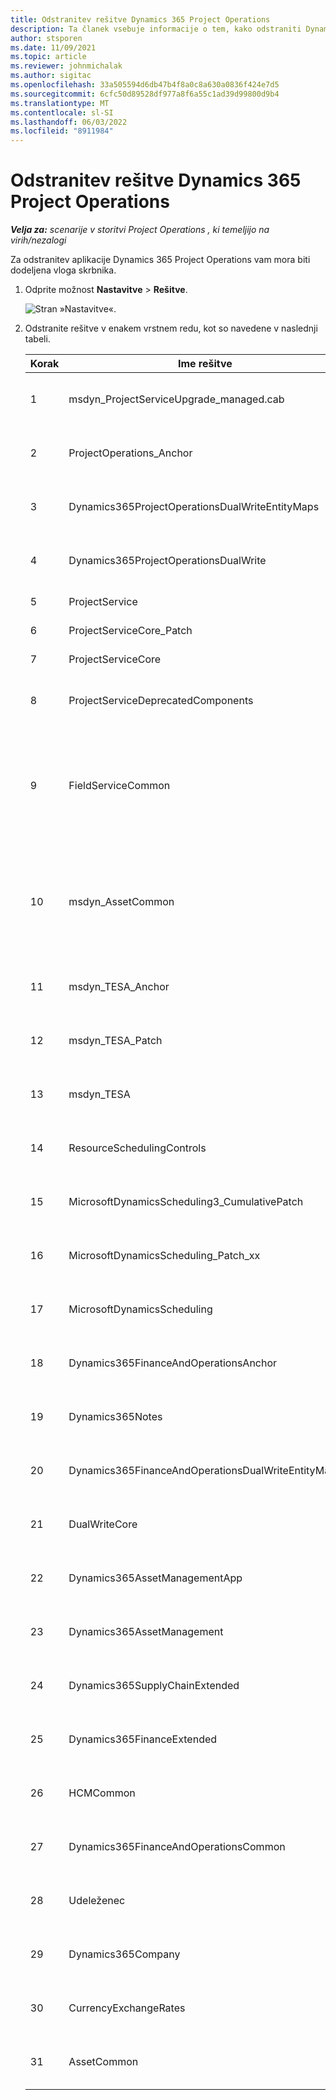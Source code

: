```yaml
---
title: Odstranitev rešitve Dynamics 365 Project Operations
description: Ta članek vsebuje informacije o tem, kako odstraniti Dynamics 365 Project Operations.
author: stsporen
ms.date: 11/09/2021
ms.topic: article
ms.reviewer: johnmichalak
ms.author: sigitac
ms.openlocfilehash: 33a505594d6db47b4f8a0c8a630a0836f424e7d5
ms.sourcegitcommit: 6cfc50d89528df977a8f6a55c1ad39d99800d9b4
ms.translationtype: MT
ms.contentlocale: sl-SI
ms.lasthandoff: 06/03/2022
ms.locfileid: "8911984"
---
```

# <a name="uninstall-dynamics-365-project-operations"></a>Odstranitev rešitve Dynamics 365 Project Operations 

_**Velja za:** scenarije v storitvi Project Operations , ki temeljijo na virih/nezalogi_

Za odstranitev aplikacije Dynamics 365 Project Operations vam mora biti dodeljena vloga skrbnika.

1. Odprite možnost **Nastavitve** > **Rešitve**.

    ![Stran »Nastavitve«.](./media/uninstall-proj-ops-solutions.png)
  
2. Odstranite rešitve v enakem vrstnem redu, kot so navedene v naslednji tabeli. 

    | Korak | Ime   rešitve                                    | Opomba                                                                                         |
    |------|----------------------------------------------------|----------------------------------------------------------------------------------------------|
    | 1 | msdyn_ProjectServiceUpgrade_managed.cab            | Če je ne najdete, preskočite to rešitev.                                                            |
    | 2 | ProjectOperations_Anchor                           | Če je ne najdete, preskočite to rešitev.                                                            |
    | 3 | Dynamics365ProjectOperationsDualWriteEntityMaps    | Če je ne najdete, preskočite to rešitev.                                                            |
    | 4 | Dynamics365ProjectOperationsDualWrite              | Če je ne najdete, preskočite to rešitev.                                                            |
    | 5 | ProjectService                                     | Ni dodatnih opomb.                                                                         |
    | 6 | ProjectServiceCore_Patch                           | Ni dodatnih opomb.                                                                         |
    | 7 | ProjectServiceCore                                 | Ni dodatnih opomb.                                                                         |
    | 8 | ProjectServiceDeprecatedComponents                 | Če je ne najdete, preskočite to rešitev.                                                            |
    | 9 | FieldServiceCommon                                 | Obvezno za dvojno pisanje z Dynamics 365 Finance ali Dynamics 365 Supply Chain Management.   |
    | 10 | msdyn_AssetCommon                                  | Obvezno za dvojno pisanje z Dynamics 365 Finance ali Dynamics 365 Supply Chain Management.   |
    | 11 | msdyn_TESA_Anchor                                  | Zahtevano za Dynamics 365 Field Service.                                                     |
    | 12 | msdyn_TESA_Patch                                   | Zahtevano za Dynamics 365 Field Service.                                                     |
    | 13 | msdyn_TESA                                         | Zahtevano za Dynamics 365 Field Service.                                                     |
    | 14 | ResourceSchedulingControls                         | Zahtevano za Dynamics 365 Field Service.                                                     |
    | 15 | MicrosoftDynamicsScheduling3_CumulativePatch       | Zahtevano za Dynamics 365 Field Service.                                                     |
    | 16 | MicrosoftDynamicsScheduling_Patch_xx               | Zahtevano za Dynamics 365 Field Service.                                                     |
    | 17 | MicrosoftDynamicsScheduling                        | Zahtevano za Dynamics 365 Field Service.                                                     |
    | 18 | Dynamics365FinanceAndOperationsAnchor              | Če je ne najdete, preskočite to rešitev.                                                            |
    | 19 | Dynamics365Notes                                   | Če je ne najdete, preskočite to rešitev.                                                            |
    | 20 | Dynamics365FinanceAndOperationsDualWriteEntityMaps | Če je ne najdete, preskočite to rešitev.                                                            |
    | 21 | DualWriteCore                                      | Če je ne najdete, preskočite to rešitev.                                                            |
    | 22 | Dynamics365AssetManagementApp                      | Če je ne najdete, preskočite to rešitev.                                                            |
    | 23 | Dynamics365AssetManagement                         | Če je ne najdete, preskočite to rešitev.                                                            |
    | 24 | Dynamics365SupplyChainExtended                     | Če je ne najdete, preskočite to rešitev.                                                            |
    | 25 | Dynamics365FinanceExtended                         | Če je ne najdete, preskočite to rešitev.                                                            |
    | 26 | HCMCommon                                          | Če je ne najdete, preskočite to rešitev.                                                            |
    | 27 | Dynamics365FinanceAndOperationsCommon              | Če je ne najdete, preskočite to rešitev.                                                            |
    | 28 | Udeleženec                                              | Če je ne najdete, preskočite to rešitev.                                                            |
    | 29 | Dynamics365Company                                 | Če je ne najdete, preskočite to rešitev.                                                            |
    | 30 | CurrencyExchangeRates                              | Če je ne najdete, preskočite to rešitev.                                                            |
    | 31 | AssetCommon                                        | Če je ne najdete, preskočite to rešitev.                                                            |
